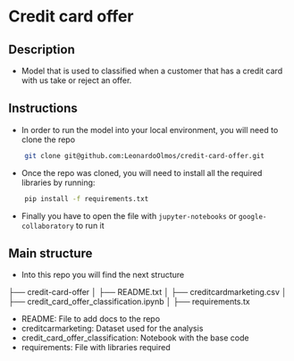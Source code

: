 # Credit card offer

## Description
- Model that is used to classified when a customer that has a credit card with us take or reject an offer. 

## Instructions
 - In order to run the model into your local environment, you will need to clone the repo 
 ```bash
     git clone git@github.com:LeonardoOlmos/credit-card-offer.git
 ```
 - Once the repo was cloned, you will need to install all the required libraries by running:
 ```bash
     pip install -f requirements.txt
 ```
 - Finally you have to open the file with `jupyter-notebooks` or `google-collaboratory` to run it

## Main structure
- Into this repo you will find the next structure

├── credit-card-offer
│   ├── README.txt
│   ├── creditcardmarketing.csv
│   ├── credit_card_offer_classification.ipynb
│   ├── requirements.tx

* README: File to add docs to the repo
* creditcarmarketing: Dataset used for the analysis
* credit_card_offer_classification: Notebook with the base code
* requirements: File with libraries required
